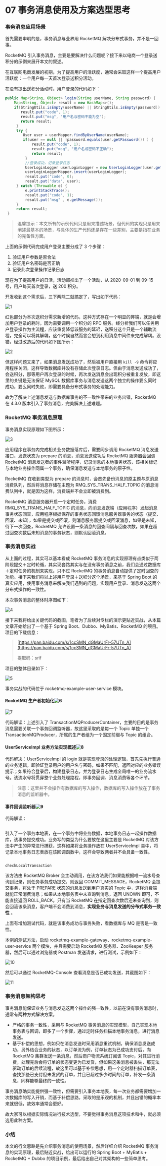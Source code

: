 # 07 事务消息使用及方案选型思考

### 事务消息应用场景

首先需要申明的是，事务消息与业界用 RocketMQ 解决分布式事务，并不是一回事。

RocketMQ 引入事务消息，主要是要解决什么问题呢？接下来以电商一个登录送积分的示例来展开本文的叙述。

在互联网电商发展的初期，为了提高用户的活跃度，通常会采取这样一个提高用户活跃度：一个用户每一天首次登录送积分活动。

在没有提出送积分活动时，用户登录的代码如下：

```java
public Map<String, Object> login(String userName, String password) {
    Map<String, Object> result = new HashMap<>();
    if(StringUtils.isEmpty(userName) || StringUtils.isEmpty(password)) {
       result.put("code", 1);
       result.put("msg", "用户名与密码不能为空");
       return result;
     }
     try {
        User user = userMapper.findByUserName(userName);
        if(user == null || !password.equals(user.getPassword()) ) {
            result.put("code", 1);
            result.put("msg", "用户名或密码不正确");
            return result;
         }
         //登录成功，记录登录日志
         UserLoginLogger userLoginLogger = new UserLoginLogger(user.getId(),                               System.currentTimeMillis());
         userLoginLoggerMapper.insert(userLoginLogger);
         result.put("code", 0);
         result.put("data", user);
     } catch (Throwable e) {
         e.printStackTrace();
         result.put("code", 1);
         result.put("msg" , e.getMessage());
     }
     return result;
 }
```

> 温馨提示：本文所有的示例代码只是用来描述场景，但代码的实现只是用来阐述最基本的场景，与具体的生产代码还是存在一些差别，主要是指在业务的完备性方面。

上面的示例代码完成用户登录主要分成了 3 个步骤：

1. 验证用户参数是否合法
1. 验证用户名密码是否正确
1. 记录此次登录操作记录日志

现在为了提高用户的日活，活动部推出了一个活动，从 2020-09-01 到 09-15 号，用户每天首次登录，送 200 积分。

开发收到这个需求后，三下两除二就搞定了，写出如下代码：

![1](assets/20200808130049925.png)

红色部分为本次送积分需求新增的代码，这种方式存在一个明显的弊端，就是会增加用户登录的耗时，因为需要调用一个积分的 RPC 服务。经分析我们可以任务用户登录操作为主流程，应该重复降低该服务的延迟，送积分这个只是一个辅助流程，完全可以将其解耦，这个时候自然而言会想到利用消息中间件来完成解耦。没错，经过改造后的代码如下图所示：

![2](assets/20200808130057886.png)

但这样问题又来了，如果消息发送成功了，然后被用户直接用 `kill -9` 命令将应用程序关闭，这样导致数据库并没有存储此次登录日志。但由于消息发送成功了，会送积分，那等用户再次登录的时候，再次发送消息会出现积分被重复发放，即这里的关键是无法保证 MySQL 数据库事务与消息发送这两个独立的操作要么同时成功，要么同时失败，即需要具备分布式事务的处理能力。

故为了解决上述消息发送与数据库事务的不一致性带来的业务出错，RocketMQ 在 4.3.0 版本引入了事务消息，完美解决上述难题。

### RocketMQ 事务消息原理

事务消息实现原理如下图所示：

![3](assets/20200808130104736.png)

应用程序在事务内完成相关业务数据落库后，需要同步调用 RocketMQ 消息发送接口，发送状态为 prepare 的消息，消息发送成功后 RocketMQ 服务器会回调 RocketMQ 消息发送者的事件监听程序，记录消息的本地事务状态，该相关标记与本地业务操作同属一个事务，确保消息发送与本地事务的原子性。

RocketMQ 在收到类型为 prepare 的消息时，会首先备份消息的原主题与原消息消费队列，然后将消息存储在主题为 RMQ_SYS_TRANS_HALF_TOPIC 的消息消费队列中，就是因为这样，消费端并不会立即被消费到。

RocketMQ 消息服务器开启一个定时任务，消费 RMQ_SYS_TRANS_HALF_TOPIC 的消息，向消息发送端（应用程序）发起消息事务状态回查，应用程序根据保存的事务状态回馈消息服务器事务的状态（提交、回滚、未知），如果是提交或回滚，则消息服务器提交或回滚消息，如果是未知，待下一次回查，RocketMQ 允许设置一条消息的回查间隔与回查次数，如果在超过回查次数后未知消息的事务状态，则默认回滚消息。

### 事务消息实战

从上面的过程，其实可以基本看成 RocketMQ 事务消息的实现原理有点类似于两阶段提交＋定时轮循，其实现套路其实与在没有事务消息之前，我们会通过数据库＋定时任务的机制来实现，只不过 RocketMQ 的事务消息自动提供了定时回查的功能。接下来我们将以上述用户登录＋送积分这个场景，来基于 Spring Boot 的真实应用，使用事务消息来解决我们遇到的问题，实现用户登录、消息发送这两个分布式操作的一致性。

本次事务消息的整体时序图如下：

![4](assets/20200808130112293.png)

接下来我将给出关键代码的截图，笔者为了后续对专栏的演示更贴近实战，从本篇文章开始给出了一个基于 Spring Boot、Dubbo、MyBatis、RocketMQ 的项目。项目的下载信息：

> [https://pan.baidu.com/s/1ccSMN_dGMaUrFr-57UTn_A](https://pan.baidu.com/s/1ccSMN_dGMaUrFr-57UTn_A)
>
> 提取码：srif

项目的整体目录如下：

![5](assets/20200808130119495.png)

事务实战的代码位于 rocketmq-example-user-service 模块。

#### **RocketMQ 生产者初始化**![6](assets/20200808130128165.png)

![7](assets/20200808130134947.png)

代码解读：上述引入了 TransactionMQProducerContainer，主要的目的是事务消息需要关联一个事务回调监听器，故这里采取的是每一个 Topic 单独一个 TransactionMQProducer，所属的生产者组为一个固定前缀与 Topic 的组合。

#### **UserServiceImpl 业务方法实现概述**![8](assets/202008081301429.png)

代码解决：UserServiceImpl 的 login 就是实现登录的处理逻辑，首先先执行普通的业务逻辑，即验证登录用户的用户名与密码，如果不匹配，返回对应的业务错误提示；如果符合登录后，构建登录日志，并为登录日志生成全局唯一的业务流水号。该流水号将贯穿整个业务处理路程，即事务回调、消息消费等各个环节。

> 注意：这里并不会操作有数据库的写入操作，数据库的写入操作放在了事务消息的监听器中。

#### **事件回调监听器**![9](assets/20200808130149837.png)

代码解读：

```executeLocalTransaction
```

引入了一个事务本地表，在一个事务中将业务数据，本地事务日志一起操作数据库，该事务提交成功。业务写的类型为什么要放在这里主要是 RocketMQ 对该方法中产生的异常进行捕获，这样如果将业务操作放在 UserServiceImpl 类中，将记录本地事务日志表放在该回调函数中，这样会导致两者并不会具备一致性。
```

checkLocalTransaction
```

该方法由 RocketMQ Broker 会主动调用，在该方法我们如果能根据唯一流水号查询到记录，则任务事务成功提交，则返回 COMMIT_MESSAGE，RocketMQ 会提交事务，将处于 PREPARE 状态的消息发送到用户真实的 Topic 中，这样消费端就能正常消费消息；如果从本地事务表中未查询到消息，返回 UNOWN 即可，不能直接返回 ROLL_BACK，只有当 RocketMQ 在指定回查次数后还未查询到，则会回滚该条消息，客户端不会消费到消息，**实现业务与消息发送的分布式事务一致性** 。

上面有增加测试代码，就是该事务成功与事务失败，看数据库与 MQ 是否是一致性。

本例的测试方法，启动 rocketmq-example-gateway、rocketmq-example-user-service 两个模块，并且需要启动 RocketMQ 服务器、ZooKeeper 服务器，然后可以通过浏览器或 Postman 发送请求，进行测试，示例如下：

![10](assets/2020080813015730.png)

然后可以通过 RocketMQ-Console 查看消息是否已成功发送，其截图如下：

![11](assets/20200808130203542.png)

### 事务消息架构思考

事务消息能保证业务与消息发送这两个操作的强一致性，以前在没有事务消息时，通常有两种方式解决方案。

- 严格的事务一致性，采用与 RocketMQ 事务消息的实现模型，自己实现本地事务表与回调，即多了一个步骤，通过定时任务扫描本地事务消息，进行消息发送。
- 基于补偿的思想，例如只在消息发送时采用消息重试机制，确保消息发送成功，另外结合业务的状态，以订单流为例，订单状态为已成功支付后，向 RocketMQ 集群发送一条消息，然后商户物流系统订阅该 Topic，对其进行消费，处理完后会将订单的状态变更为已发货，但如果这条消息被丢失，那无法驱动订单的后续流程，故这里可以基于补偿思想，用一个定时器扫描订单表，查找那些已支付但未发货的订单，并且已超过多少时间的订单，补发一条消息，同样能够最终的一致性。

事务消息确实能提供强一致性，但需要引入事务本地表，每一次业务都需要增加一次数据库的写入开销，而基于补偿思路，采取的是乐观的机制，并且出错的概率本来就很低，故效率通常会更好。

故大家可以根据实际情况进行技术选型，不要觉得事务消息这项技术和牛，就必须选用此种方案。

### 小结

本文的行文思路是先介绍事务消息的使用场景，然后详细介绍 RocketMQ 事务消息的实现原理，最后贴近实战，给出可以运行的 Spring Boot + MyBatis + RocketMQ + Dubbo 的项目示例，最后给出自己对其架构的一些简单思考。
